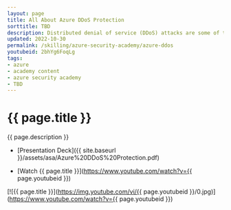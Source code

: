 ```yaml
---
layout: page
title: All About Azure DDoS Protection
sorttitle: TBD
description: Distributed denial of service (DDoS) attacks are some of the largest availability and security concerns facing customers. Azure DDoS Protection provides enhanced DDoS features, automatically protecting Azure resources in a virtual network. In this session, learn more about the dangers of DDoS and Azure's answer to rising threats, including Azure DDoS Protection Standard's capabilities, setup, and operation (e.g., Adaptive Tuning, Migitation Pipelines or Metrics, etc).
updated: 2022-10-30
permalink: /skilling/azure-security-academy/azure-ddos
youtubeid: 2bhYg6FoqLg
tags: 
- azure
- academy content
- azure security academy
- TBD
---
```


# {{ page.title }}

{{ page.description }}

* [Presentation Deck]({{ site.baseurl }}/assets/asa/Azure%20DDoS%20Protection.pdf)

* [Watch {{ page.title }}](https://www.youtube.com/watch?v={{ page.youtubeid }})

[![{{ page.title }}](https://img.youtube.com/vi/{{ page.youtubeid }}/0.jpg)](https://www.youtube.com/watch?v={{ page.youtubeid }})